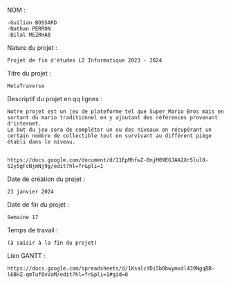 NOM : 

	-Guilian BOSSARD
	-Nathan PERRON
	-Bilal MEZRHAB

Nature du projet : 

	Projet de fin d'études L2 Informatique 2023 - 2024

Titre du projet :
	
	MetaTraverse

Descriptif du projet en qq lignes :
	
	Notre projet est un jeu de plateforme tel que Super Mario Bros mais en sortant du mario traditionnel en y ajoutant des références provenant d'internet. 
	Le but du jeu sera de compléter un ou des niveaux en récupérant un certain nombre de collectible tout en survivant au différent piège établi dans le niveau.
	

	https://docs.google.com/document/d/11EpMhfwZ-0njM09EGJAA2Xr5lul0-52y5gFcNjmNj9g/edit?hl=fr&pli=1 


Date de création du projet :

	23 janvier 2024




Date de fin du projet :

	Semaine 17
 
 
 
Temps de travail :

	(à saisir à la fin du projet)


Lien GANTT : 

	https://docs.google.com/spreadsheets/d/1KsalcYDiSb0bwymxdl439NgqBB-l6BHZ-qmTuf0vVaM/edit?hl=fr&pli=1#gid=0

